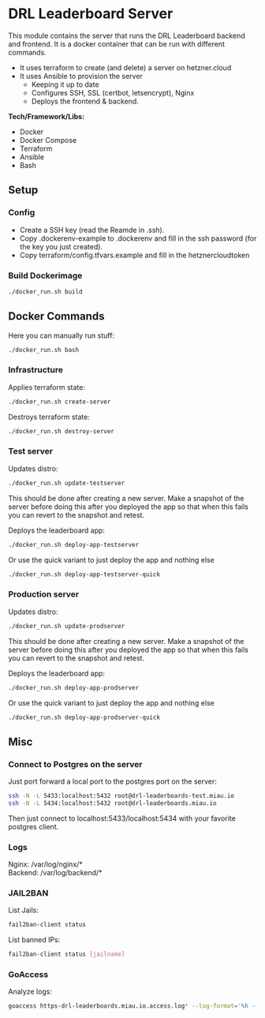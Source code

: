 # DRL Leaderboard Server
This module contains the server that runs the DRL Leaderboard backend and frontend. It is a docker container that can be run with different commands.
* It uses terraform to create (and delete) a server on hetzner.cloud
* It uses Ansible to provision the server
  * Keeping it up to date
  * Configures SSH, SSL (certbot, letsencrypt), Nginx
  * Deploys the frontend & backend.

**Tech/Framework/Libs:**
* Docker
* Docker Compose
* Terraform
* Ansible
* Bash

## Setup

### Config
- Create a SSH key (read the Reamde in .ssh).
- Copy .dockerenv-example to .dockerenv and fill in the ssh password (for the key you just created).
- Copy terraform/config.tfvars.example and fill in the hetznercloudtoken

### Build Dockerimage
```bash
./docker_run.sh build
```

## Docker Commands
Here you can manually run stuff:
```bash
./docker_run.sh bash
```
### Infrastructure
Applies terraform state:
```bash
./docker_run.sh create-server
```
Destroys terraform state:
```bash
./docker_run.sh destroy-server
```

### Test server
Updates distro:
```bash
./docker_run.sh update-testserver
```
This should be done after creating a new server. Make a snapshot of the server before doing this after you deployed the app so that when this fails you can revert to the snapshot and retest.

Deploys the leaderboard app:
```bash
./docker_run.sh deploy-app-testserver
```
Or use the quick variant to just deploy the app and nothing else
```bash
./docker_run.sh deploy-app-testserver-quick
```
### Production server
Updates distro:
```bash
./docker_run.sh update-prodserver
```
This should be done after creating a new server. Make a snapshot of the server before doing this after you deployed the app so that when this fails you can revert to the snapshot and retest.  

Deploys the leaderboard app:
```bash
./docker_run.sh deploy-app-prodserver
```
Or use the quick variant to just deploy the app and nothing else
```bash
./docker_run.sh deploy-app-prodserver-quick
```

## Misc

### Connect to Postgres on the server
Just port forward a local port to the postgres port on the server:
```bash
ssh -N -L 5433:localhost:5432 root@drl-leaderboards-test.miau.io
ssh -N -L 5434:localhost:5432 root@drl-leaderboards.miau.io
```
Then just connect to localhost:5433/localhost:5434 with your favorite postgres client.
### Logs
Nginx: /var/log/nginx/*  
Backend: /var/log/backend/*

### JAIL2BAN
List Jails:
```bash
fail2ban-client status
```

List banned IPs:
```bash
fail2ban-client status [jailname]
```

### GoAccess
Analyze logs:
```bash
goaccess https-drl-leaderboards.miau.io.access.log* --log-format='%h - %^ [%d:%t %^] "%r" %s %b "%R" "%u" "%^"' --date-format='%d/%b/%Y' --time-format='%H:%M:%S'
```
